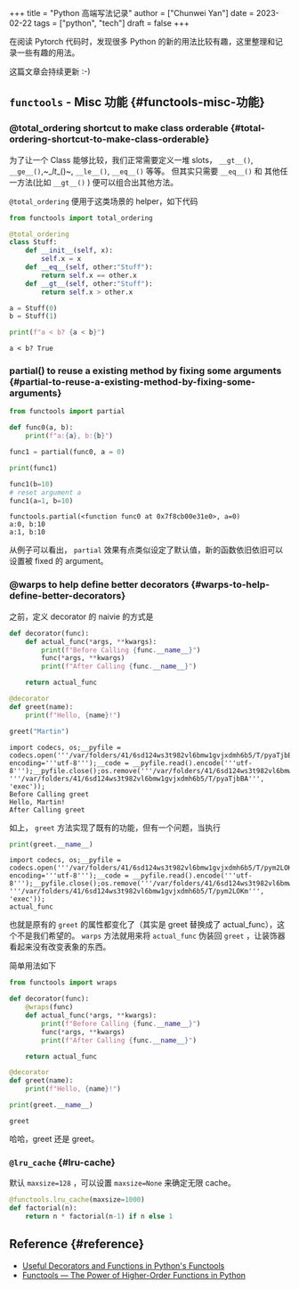 +++
title = "Python 高端写法记录"
author = ["Chunwei Yan"]
date = 2023-02-22
tags = ["python", "tech"]
draft = false
+++

在阅读 Pytorch 代码时，发现很多 Python 的新的用法比较有趣，这里整理和记录一些有趣的用法。

这篇文章会持续更新 :-)

<!--more-->


## `functools` - Misc 功能 {#functools-misc-功能}


### @total_ordering shortcut to make class orderable {#total-ordering-shortcut-to-make-class-orderable}

为了让一个 Class 能够比较，我们正常需要定义一堆 slots， `__gt__()`, `__ge__()`,~\__lt__()~, `__le__()`, `__eq__()` 等等。
但其实只需要 `__eq__()` 和 其他任一方法(比如 `__gt__()` ) 便可以组合出其他方法。

`@total_ordering` 便用于这类场景的 helper，如下代码

```python
from functools import total_ordering

@total_ordering
class Stuff:
    def __init__(self, x):
        self.x = x
    def __eq__(self, other:"Stuff"):
        return self.x == other.x
    def __gt__(self, other:"Stuff"):
        return self.x > other.x

a = Stuff(0)
b = Stuff(1)

print(f"a < b? {a < b}")
```

```text
a < b? True
```


### partial() to reuse a existing method by fixing some arguments {#partial-to-reuse-a-existing-method-by-fixing-some-arguments}

```python
from functools import partial

def func0(a, b):
    print(f"a:{a}, b:{b}")

func1 = partial(func0, a = 0)

print(func1)

func1(b=10)
# reset argument a
func1(a=1, b=10)
```

```text
functools.partial(<function func0 at 0x7f8cb00e31e0>, a=0)
a:0, b:10
a:1, b:10
```

从例子可以看出， `partial` 效果有点类似设定了默认值，新的函数依旧依旧可以设置被 fixed 的 argument。


### @warps to help define better decorators {#warps-to-help-define-better-decorators}

之前，定义 decorator 的 naivie 的方式是

```python
def decorator(func):
    def actual_func(*args, **kwargs):
        print(f"Before Calling {func.__name__}")
        func(*args, **kwargs)
        print(f"After Calling {func.__name__}")

    return actual_func

@decorator
def greet(name):
    print(f"Hello, {name}!")

greet("Martin")
```

```text
import codecs, os;__pyfile = codecs.open('''/var/folders/41/6sd124ws3t982vl6bmw1gvjxdmh6b5/T/pyaTjbBA''', encoding='''utf-8''');__code = __pyfile.read().encode('''utf-8''');__pyfile.close();os.remove('''/var/folders/41/6sd124ws3t982vl6bmw1gvjxdmh6b5/T/pyaTjbBA''');exec(compile(__code, '''/var/folders/41/6sd124ws3t982vl6bmw1gvjxdmh6b5/T/pyaTjbBA''', 'exec'));
Before Calling greet
Hello, Martin!
After Calling greet
```

如上， `greet` 方法实现了既有的功能，但有一个问题，当执行

```python
print(greet.__name__)
```

```text
import codecs, os;__pyfile = codecs.open('''/var/folders/41/6sd124ws3t982vl6bmw1gvjxdmh6b5/T/pym2LOKm''', encoding='''utf-8''');__code = __pyfile.read().encode('''utf-8''');__pyfile.close();os.remove('''/var/folders/41/6sd124ws3t982vl6bmw1gvjxdmh6b5/T/pym2LOKm''');exec(compile(__code, '''/var/folders/41/6sd124ws3t982vl6bmw1gvjxdmh6b5/T/pym2LOKm''', 'exec'));
actual_func
```

也就是原有的 `greet` 的属性都变化了（其实是 greet 替换成了 actual_func），这个不是我们希望的。
`warps` 方法就用来将 `actual_func` 伪装回 `greet` ，让装饰器看起来没有改变表象的东西。

简单用法如下

```python
from functools import wraps

def decorator(func):
    @wraps(func)
    def actual_func(*args, **kwargs):
        print(f"Before Calling {func.__name__}")
        func(*args, **kwargs)
        print(f"After Calling {func.__name__}")

    return actual_func

@decorator
def greet(name):
    print(f"Hello, {name}!")

print(greet.__name__)
```

```text
greet
```

哈哈，greet 还是 greet。


### `@lru_cache` {#lru-cache}

默认 `maxsize=128` ，可以设置 `maxsize=None` 来确定无限 cache。

```python
@functools.lru_cache(maxsize=1000)
def factorial(n):
    return n * factorial(n-1) if n else 1
```


## Reference {#reference}

-   [Useful Decorators and Functions in Python's Functools](https://dzone.com/articles/functools-useful-decorators-amp-functions-1)
-   [Functools — The Power of Higher-Order Functions in Python](https://towardsdatascience.com/functools-the-power-of-higher-order-functions-in-python-8e6e61c6e4e4)
